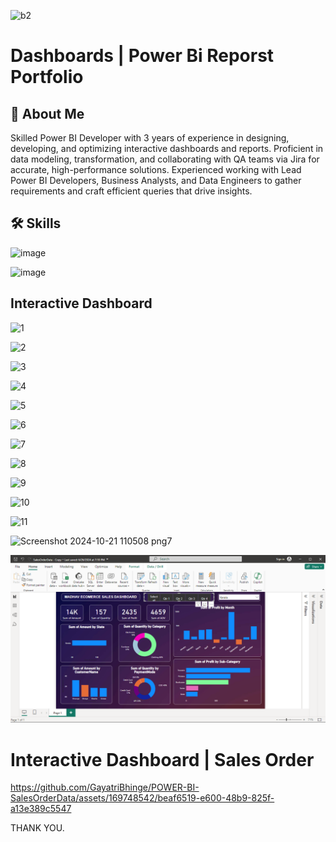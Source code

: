 
![b2](https://github.com/user-attachments/assets/4ab347eb-f5c0-436e-a590-272e91242f3e)


# Dashboards | Power Bi Reporst Portfolio 

## 🚀 About Me
Skilled Power BI Developer with 3 years of experience in designing, developing, and optimizing interactive dashboards and reports. Proficient in data modeling, transformation, and collaborating with QA teams via Jira for accurate, high-performance solutions. Experienced working with Lead Power BI Developers, Business Analysts, and Data Engineers to gather requirements and craft efficient queries that drive insights.

## 🛠 Skills
![image](https://github.com/user-attachments/assets/838e4f34-f63e-41d8-b19f-bd8a49db650d)

![image](https://github.com/user-attachments/assets/14138160-7bd5-425f-b7d8-5685bef40f86)

## Interactive Dashboard
![1](https://github.com/user-attachments/assets/51d9d3b8-c81e-4b9f-be64-6752dcd8023b)

![2](https://github.com/user-attachments/assets/096ece98-d7c1-4788-a073-1249851c307c)

![3](https://github.com/user-attachments/assets/a33d023b-a3a1-41e7-997e-731cf8878fdc)

![4](https://github.com/user-attachments/assets/38328a7d-4af7-4f50-a0ca-5d0c0990d873)

![5](https://github.com/user-attachments/assets/0afa913e-866a-4274-9176-d81b54888793)

![6](https://github.com/user-attachments/assets/0f03e8cd-e1fc-4588-9ff4-ee865a56e9e7)

![7](https://github.com/user-attachments/assets/183e0075-b3d7-4c46-bde7-7920bfdf28a9)

![8](https://github.com/user-attachments/assets/14b880ed-4e4f-49ab-a6bd-0074918382a8)

![9](https://github.com/user-attachments/assets/4f0d9831-1b45-4305-8917-a0f9b3973685)

![10](https://github.com/user-attachments/assets/b74294e1-a327-4a35-aebe-ea423dc775e2)

![11](https://github.com/user-attachments/assets/55ee20f2-db51-4a9c-883d-16e923581b9f)

![Screenshot 2024-10-21 110508 png7](https://github.com/user-attachments/assets/9a618edc-8a1c-4abe-8f11-43f948bb08c5)

![App Screenshot](https://github.com/GayatriBhinge/POWER-BI-SalesOrderData/blob/main/Dashboard.PNG)

# Interactive Dashboard | Sales Order
https://github.com/GayatriBhinge/POWER-BI-SalesOrderData/assets/169748542/beaf6519-e600-48b9-825f-a13e389c5547


THANK YOU.
